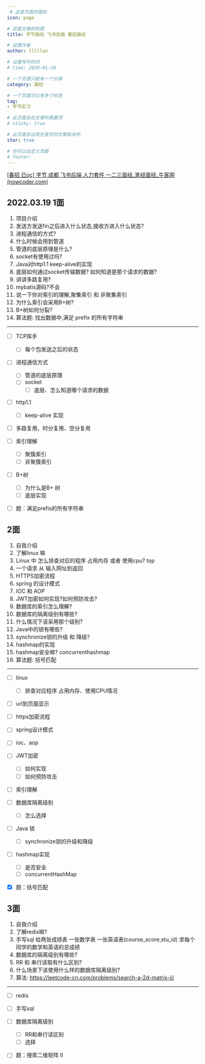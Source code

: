 ```yaml
---
 # 这是页面的图标
icon: page

# 这是文章的标题
title: 字节跳动 飞书后端 春招面经

# 设置作者
author: lllllan

# 设置写作时间
# time: 2020-01-20

# 一个页面只能有一个分类
category: 面经

# 一个页面可以有多个标签
tag:
- 字节实习

# 此页面会在文章列表置顶
# sticky: true

# 此页面会出现在首页的文章板块中
star: true

# 你可以自定义页脚
# footer: 
---
```




[[春招 已oc\] 字节 成都 飞书后端 人力套件 一二三面经_笔经面经_牛客网 (nowcoder.com)](https://www.nowcoder.com/discuss/868973?type=0&order=7&pos=7&page=1&source_id=discuss_center_0_nctrack&channel=1009&ncTraceId=d0a73883bdb740f3968ec2e23effb273.353.16493833740621503&gio_id=C91C10B51FF30120EDE03275F6698FF2-1649383374967)





## 2022.03.19   1面 

1.  项目介绍 
2. 发送方发送fin之后进入什么状态,接收方进入什么状态? 
3.  进程通信的方式? 
4.  什么时候会用到管道
5.  管道的底层原理是什么?
6. socket有使用过吗? 
7.  Java对http1.1 keep-alive的实现
8.  底层如何通过socket传输数据? 如何知道是那个请求的数据? 
9.  讲讲多路复用?
10.  mybatis源码?不会 
11.  说一下你对索引的理解,聚集索引 和 非聚集索引 
12.  为什么索引会采用B+树? 
13. B+树如何分裂? 
14. 算法题: 找出数据中,满足 prefix 的所有字符串 

---

- [ ] TCP挥手
  - [ ] 每个包发送之后的状态
- [ ] 进程通信方式
  - [ ] 管道的底层原理
  - [ ] socket
    - [ ] 底层、怎么知道哪个请求的数据
- [ ] http1.1
  - [ ] keep-alive 实现
- [ ] 多路复用、时分复用、空分复用
- [ ] 索引理解
  - [ ] 聚簇索引
  - [ ] 非聚簇索引
- [ ] B+树
  - [ ] 为什么是B+ 树
  - [ ] 底层实现
- [ ] 题：满足prefis的所有字符串



##  2面 

1.  自我介绍 
2.  了解linux 嘛
3.  Linux 中 怎么排查对应的程序 占用内存 或者 使用cpu? top
4.  一个请求 从 输入网址到返回
5.  HTTPS加密流程 
6. spring 的设计模式 
7.  IOC 和 AOP
8. JWT加密如何实现?如何预防攻击?
9. 数据库的索引怎么理解?
10.  数据库的隔离级别有哪些?
11. 什么情况下该采用那个级别?
12. Java中的锁有哪些?
13. synchronize锁的升级 和 降级?
14. hashmap的实现
15. hashmap安全嘛? concurrenthashmap
16. 算法题: 括号匹配 

---

- [ ] linux
  - [ ] 排查对应程序 占用内存、使用CPU情况
- [ ] url到页面显示
- [ ] https加密流程
- [ ] spring设计模式
- [ ] ioc、aop
- [ ] JWT加密
  - [ ] 如何实现
  - [ ] 如何预防攻击
- [ ] 索引理解
- [ ] 数据库隔离级别
  - [ ] 怎么选择
- [ ] Java 锁
  - [ ] synchronize锁的升级和降级
- [ ] hashmap实现
  - [ ] 是否安全
  - [ ] concurrentHashMap
- [x] 题：括号匹配





##   3面 

1. 自我介绍 
2. 了解redis嘛? 
3. 手写sql 给两张成绩表 一张数学表 一张英语表(course_score,stu_id) 求每个同学的数学和英语的总成绩
4. 数据库的隔离级别有哪些?
5. RR 和 串行读取有什么区别?
6. 什么场景下该使用什么样的数据库隔离级别? 
7. 算法: https://leetcode-cn.com/problems/search-a-2d-matrix-ii/

---

- [ ] redis
- [ ] 手写sql
- [ ] 数据库隔离级别
  - [ ] RR和串行读区别
  - [ ] 选择
- [ ] 题：搜索二维矩阵 II

